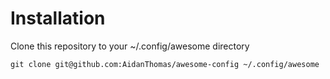 # Installation

Clone this repository to your ~/.config/awesome directory

```
git clone git@github.com:AidanThomas/awesome-config ~/.config/awesome
```
